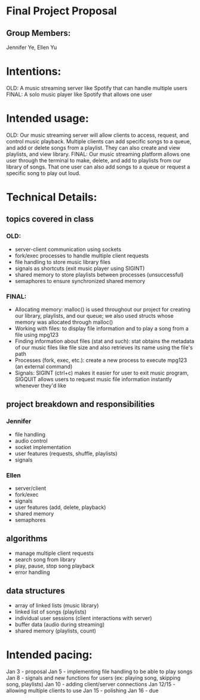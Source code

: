 # Final Project Proposal

## Group Members:

Jennifer Ye, Ellen Yu 

# Intentions:

OLD: A music streaming server like Spotify that can handle multiple users
FINAL: A solo music player like Spotify that allows one user

# Intended usage:

OLD: Our music streaming server will allow clients to access, request, and control music playback. Multiple clients can add specific songs to a queue, and add or delete songs from a playlist. They can also create and view playlists, and view library. 
FINAL: Our music streaming platform allows one user through the terminal to make, delete, and add to playlists from our library of songs. That one user can also add songs to a queue or request a specific song to play out loud. 

# Technical Details:

## topics covered in class
### OLD:
- server-client communication using sockets
- fork/exec processes to handle multiple client requests
- file handling to store music library files
- signals as shortcuts (exit music player using SIGINT)
- shared memory to store playlists between processes (unsuccessful)
- semaphores to ensure synchronized shared memory
### FINAL:
- Allocating memory: malloc() is used throughout our project for creating our library, playlists, and our queue; we also used structs whose memory was allocated through malloc()
- Working with files: to display file information and to play a song from a file using mpg123
- Finding information about files (stat and such): stat obtains the metadata of our music files like file size and also retrieves its name using the file's path
- Processes (fork, exec, etc.): create a new process to execute mpg123 (an external command)
- Signals: SIGINT (ctrl+c) makes it easier for user to exit music program, SIGQUIT allows users to request music file information instantly whenever they'd like

## project breakdown and responsibilities
### Jennifer
- file handling
- audio control
- socket implementation
- user features (requests, shuffle, playlists)
- signals
### Ellen
- server/client
- fork/exec
- signals
- user features (add, delete, playback)
- shared memory
- semaphores

## algorithms
- manage multiple client requests
- search song from library
- play, pause, stop song playback
- error handling

## data structures
- array of linked lists (music library)
- linked list of songs (playlists)
- individual user sessions (client interactions with server)
- buffer data (audio during streaming)
- shared memory (playlists, count)

# Intended pacing:

Jan 3 - proposal 
Jan 5 - implementing file handling to be able to play songs
Jan 8 - signals and new functions for users (ex: playing song, skipping song, playlists)
Jan 10 - adding client/server connections
Jan 12/15 - allowing multiple clients to use 
Jan 15 - polishing
Jan 16 - due
